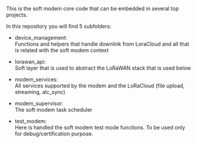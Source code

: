 This is the soft modem core code that can be embedded in several top projects.

In this repository you will find 5 subfolders:  
* device_management:  
Functions and helpers that handle downlink from LoraCloud and all that is related with the soft modem context

* lorawan_api:  
Soft layer that is used to abstract the LoRaWAN stack that is used below

* modem_services:  
All services supported by the modem and the LoRaCloud (file upload, streaming, alc_sync)

* modem_supervisor:  
The soft modem task scheduler

* test_modem:  
Here is handled the soft modem test mode functions. To be used only for debug/certification purpose. 
